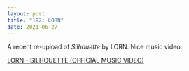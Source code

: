 ```yaml
---
layout: post  
title: "192: LORN"  
date: 2021-06-27  
---
```


A recent re-upload of *Silhouette* by LORN. Nice music video.

[LORN - SILHOUETTE (OFFICIAL MUSIC VIDEO)](https://youtu.be/xpkP6_i_-Kk)
